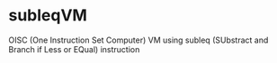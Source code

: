 # subleqVM
OISC (One Instruction Set Computer) VM using subleq (SUbstract and Branch if Less or EQual) instruction
